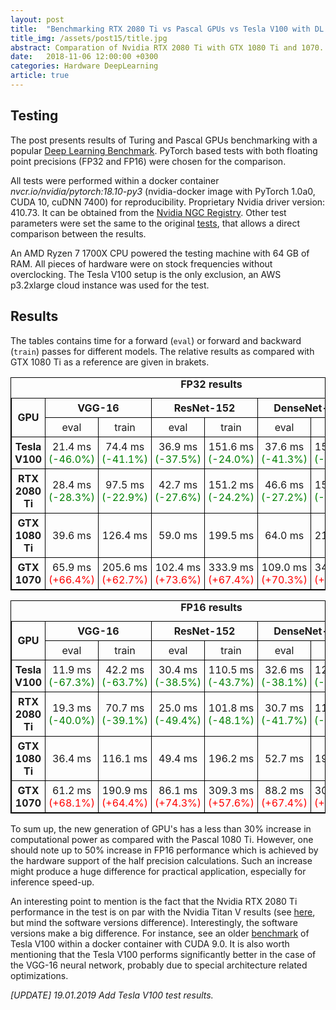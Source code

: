```yaml
---
layout: post
title:  "Benchmarking RTX 2080 Ti vs Pascal GPUs vs Tesla V100 with DL tasks"
title_img: /assets/post15/title.jpg
abstract: Comparation of Nvidia RTX 2080 Ti with GTX 1080 Ti and 1070.
date:   2018-11-06 12:00:00 +0300
categories: Hardware DeepLearning
article: true
---
```


<style>
table, th, td {
    border: 1px solid black;
    border-collapse: collapse;
}
th, td {
    padding: 5px;
    text-align: center;
}
</style>

## Testing
The post presents results of Turing and Pascal GPUs benchmarking with a popular [Deep Learning Benchmark][Benchmark].
PyTorch based tests with both floating point precisions (FP32 and FP16) were chosen for the comparison.

All tests were performed within a docker container _nvcr.io/nvidia/pytorch:18.10-py3_ (nvidia-docker image with PyTorch 1.0a0, CUDA 10, cuDNN 7400) for reproducibility. Proprietary Nvidia driver version: 410.73.
It can be obtained from the [Nvidia NGC Registry][NGC]. Other test parameters were set the same to the original [tests][Benchmark], that allows a direct comparison between the results.

An AMD Ryzen 7 1700X CPU powered the testing machine with 64 GB of RAM. All pieces of hardware were on stock frequencies without overclocking. The Tesla V100 setup is the only exclusion, an AWS p3.2xlarge cloud instance was used for the test.

## Results
The tables contains time for a forward (```eval```) or forward and backward (```train```) passes for different models.
The relative results as compared with GTX 1080 Ti as a reference are given in brakets.

<table style="width:100%">
  <caption><b>FP32 results</b></caption>
  <tr>
    <th rowspan="2">GPU</th>
    <th colspan="2" style="text-align:center">VGG-16</th>
    <th colspan="2" style="text-align:center">ResNet-152</th>
    <th colspan="2" style="text-align:center">DenseNet-161</th>
    <th rowspan="2">Average</th>
  </tr>
  <tr>
    <td>eval</td>
    <td>train</td>
    <td>eval</td>
    <td>train</td>
    <td>eval</td>
    <td>train</td>
  </tr>
  <tr>
  	<th>Tesla V100</th>
    <td>21.4 ms <font color="green">(-46.0%)</font></td>
    <td>74.4 ms <font color="green">(-41.1%)</font></td>
    <td>36.9 ms <font color="green">(-37.5%)</font></td>
    <td>151.6 ms <font color="green">(-24.0%)</font></td>
    <td>37.6 ms <font color="green">(-41.3%)</font></td>
    <td>156.7 ms <font color="green">(-25.5%)</font></td>
    <td><font color="green">-35.9%</font></td>
  </tr>
  <tr>
  	<th>RTX 2080 Ti</th>
    <td>28.4 ms <font color="green">(-28.3%)</font></td>
    <td>97.5 ms <font color="green">(-22.9%)</font></td>
    <td>42.7 ms <font color="green">(-27.6%)</font></td>
    <td>151.2 ms <font color="green">(-24.2%)</font></td>
    <td>46.6 ms <font color="green">(-27.2%)</font></td>
    <td>155.9 ms <font color="green">(-25.9%)</font></td>
    <td><font color="green">-26.0%</font></td>
  </tr>
  <tr>
  	<th>GTX 1080 Ti</th>
    <td>39.6 ms</td>
    <td>126.4 ms</td>
    <td>59.0 ms</td>
    <td>199.5 ms</td>
    <td>64.0 ms</td>
    <td>210.4 ms</td>
    <td><font color="black">0.0%</font></td>
  </tr>
  <tr>
  	<th>GTX 1070</th>
    <td>65.9 ms <font color="red">(+66.4%)</font></td>
    <td>205.6 ms <font color="red">(+62.7%)</font></td>
    <td>102.4 ms <font color="red">(+73.6%)</font></td>
    <td>333.9 ms <font color="red">(+67.4%)</font></td>
    <td>109.0 ms <font color="red">(+70.3%)</font></td>
    <td>348.7 ms <font color="red">(+65.7%)</font></td>
    <td><font color="red">+67.7%</font></td>
  </tr>
</table>



<table style="width:100%">
  <caption><b>FP16 results</b></caption>
  <tr>
    <th rowspan="2">GPU</th>
    <th colspan="2" style="text-align:center">VGG-16</th>
    <th colspan="2" style="text-align:center">ResNet-152</th>
    <th colspan="2" style="text-align:center">DenseNet-161</th>
    <th rowspan="2">Average</th>
  </tr>
  <tr>
    <td>eval</td>
    <td>train</td>
    <td>eval</td>
    <td>train</td>
    <td>eval</td>
    <td>train</td>
  </tr>
  <tr>
  	<th>Tesla V100</th>
    <td>11.9 ms <font color="green">(-67.3%)</font></td>
    <td>42.2 ms <font color="green">(-63.7%)</font></td>
    <td>30.4 ms <font color="green">(-38.5%)</font></td>
    <td>110.5 ms <font color="green">(-43.7%)</font></td>
    <td>32.6 ms <font color="green">(-38.1%)</font></td>
    <td>121.3 ms <font color="green">(-37.0%)</font></td>
    <td><font color="green">-48.0%</font></td>
  </tr>
  <tr>
  	<th>RTX 2080 Ti</th>
    <td>19.3 ms <font color="green">(-40.0%)</font></td>
    <td>70.7 ms <font color="green">(-39.1%)</font></td>
    <td>25.0 ms <font color="green">(-49.4%)</font></td>
    <td>101.8 ms <font color="green">(-48.1%)</font></td>
    <td>30.7 ms <font color="green">(-41.7%)</font></td>
    <td>116.4 ms <font color="green">(-39.6%)</font></td>
    <td><font color="green">-44.1%</font></td>
  </tr>
  <tr>
  	<th>GTX 1080 Ti</th>
    <td>36.4 ms</td>
    <td>116.1 ms</td>
    <td>49.4 ms</td>
    <td>196.2 ms</td>
    <td>52.7 ms</td>
    <td>192.6 ms</td>
    <td><font color="black">0.0%</font></td>
  </tr>
  <tr>
  	<th>GTX 1070</th>
    <td>61.2 ms <font color="red">(+68.1%)</font></td>
    <td>190.9 ms <font color="red">(+64.4%)</font></td>
    <td>86.1 ms <font color="red">(+74.3%)</font></td>
    <td>309.3 ms <font color="red">(+57.6%)</font></td>
    <td>88.2 ms <font color="red">(+67.4%)</font></td>
    <td>306.2 ms <font color="red">(+59.0%)</font></td>
    <td><font color="red">+65.1%</font></td>
  </tr>
</table>


To sum up, the new generation of GPU's has a less than 30% increase in computational power as compared with the Pascal 1080 Ti. However, one should note up to 50% increase in FP16 performance which is achieved by the hardware support of the half precision calculations. Such an increase might produce a huge difference for practical application, especially for inference speed-up.

An interesting point to mention is the fact that the Nvidia RTX 2080 Ti performance in the test is on par with the Nvidia Titan V results (see [here][Benchmark], but mind the software versions difference).
Interestingly, the software versions make a big difference. For instance, see an older [benchmark][Benchmark] of Tesla V100 within a docker container with CUDA 9.0.
It is also worth mentioning that the Tesla V100 performs significantly better in the case of the VGG-16 neural network, probably due to special architecture related optimizations.

_[UPDATE] 19.01.2019 Add Tesla V100 test results._

[Benchmark]: https://github.com/u39kun/deep-learning-benchmark
[NGC]: https://ngc.nvidia.com
